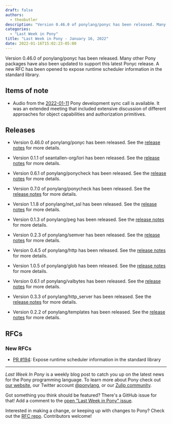 ```yaml
---
draft: false
authors:
  - theobutler
description: "Version 0.46.0 of ponylang/ponyc has been released. Many other Pony packages have also been updated to support this latest Ponyc release. A new RFC has been opened to expose runtime scheduler information in the standard library."
categories:
  - "Last Week in Pony"
title: "Last Week in Pony - January 16, 2022"
date: 2022-01-16T15:02:23-05:00
---
```


Version 0.46.0 of ponylang/ponyc has been released. Many other Pony packages have also been updated to support this latest Ponyc release. A new RFC has been opened to expose runtime scheduler information in the standard library.

<!-- more -->

## Items of note

- Audio from the [2022-01-11](https://vimeo.com/916935801) Pony development sync call is available. It was an extended meeting that included extensive discussion of different approaches for object capabilities and authorization primitives.

## Releases

- Version 0.46.0 of ponylang/ponyc has been released.
See the [release notes](https://github.com/ponylang/ponyc/releases/tag/0.46.0) for more details.

- Version 0.1.1 of seantallen-org/lori has been released.
See the [release notes](https://github.com/seantallen-org/lori/releases/tag/0.1.1) for more details.

- Version 0.6.1 of ponylang/ponycheck has been released.
See the [release notes](https://github.com/ponylang/ponycheck/releases/tag/0.6.1) for more details.

- Version 0.7.0 of ponylang/ponycheck has been released.
See the [release notes](https://github.com/ponylang/ponycheck/releases/tag/0.7.0) for more details.

- Version 1.1.8 of ponylang/net_ssl has been released.
See the [release notes](https://github.com/ponylang/net_ssl/releases/tag/1.1.8) for more details.

- Version 0.1.3 of ponylang/peg has been released.
See the [release notes](https://github.com/ponylang/peg/releases/tag/0.1.3) for more details.

- Version 0.2.3 of ponylang/semver has been released.
See the [release notes](https://github.com/ponylang/semver/releases/tag/0.2.3) for more details.

- Version 0.4.5 of ponylang/http has been released.
See the [release notes](https://github.com/ponylang/http/releases/tag/0.4.5) for more details.

- Version 1.0.5 of ponylang/glob has been released.
See the [release notes](https://github.com/ponylang/glob/releases/tag/1.0.5) for more details.

- Version 0.6.1 of ponylang/valbytes has been released.
See the [release notes](https://github.com/ponylang/valbytes/releases/tag/0.6.1) for more details.

- Version 0.3.3 of ponylang/http_server has been released.
See the [release notes](https://github.com/ponylang/http_server/releases/tag/0.3.3) for more details.

- Version 0.2.2 of ponylang/templates has been released.
See the [release notes](https://github.com/ponylang/templates/releases/tag/0.2.2) for more details.

## RFCs

### New RFCs

- [PR #194](https://github.com/ponylang/rfcs/pull/194): Expose runtime scheduler information in the standard library

---

_Last Week In Pony_ is a weekly blog post to catch you up on the latest news for the Pony programming language. To learn more about Pony check out [our website](https://ponylang.io), our Twitter account [@ponylang](https://twitter.com/ponylang), or our [Zulip community](https://ponylang.zulipchat.com).

Got something you think should be featured? There's a GitHub issue for that! Add a comment to the [open "Last Week in Pony" issue](https://github.com/ponylang/ponylang.github.io/issues?q=is%3Aissue+is%3Aopen+label%3Alast-week-in-pony).

Interested in making a change, or keeping up with changes to Pony? Check out the [RFC repo](https://github.com/ponylang/rfcs). Contributors welcome!
